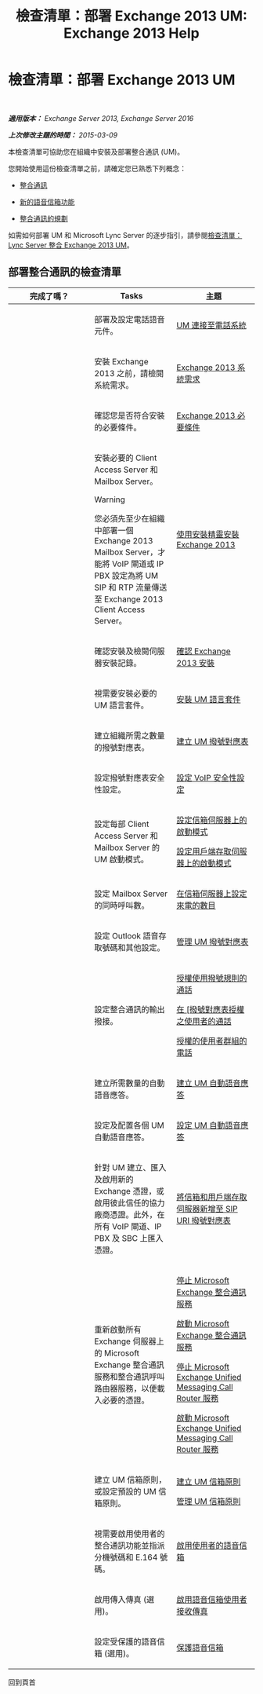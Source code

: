 ﻿---
title: '檢查清單：部署 Exchange 2013 UM: Exchange 2013 Help'
TOCTitle: 檢查清單：部署 Exchange 2013 UM
ms:assetid: 41b666a2-0d0d-471f-90a3-07c3c562af85
ms:mtpsurl: https://technet.microsoft.com/zh-tw/library/JJ673520(v=EXCHG.150)
ms:contentKeyID: 52062536
ms.date: 05/21/2018
mtps_version: v=EXCHG.150
ms.translationtype: MT
---

# 檢查清單：部署 Exchange 2013 UM

 

_**適用版本：** Exchange Server 2013, Exchange Server 2016_

_**上次修改主題的時間：** 2015-03-09_

本檢查清單可協助您在組織中安裝及部署整合通訊 (UM)。

您開始使用這份檢查清單之前，請確定您已熟悉下列概念：

  - [整合通訊](unified-messaging-exchange-2013-help.md)

  - [新的語音信箱功能](new-voice-mail-features-exchange-2013-help.md)

  - [整合通訊的規劃](planning-for-unified-messaging-exchange-2013-help.md)

如需如何部署 UM 和 Microsoft Lync Server 的逐步指引，請參閱[檢查清單： Lync Server 整合 Exchange 2013 UM](checklist-integrate-exchange-2013-um-with-lync-server-exchange-2013-help.md)。

## 部署整合通訊的檢查清單


<table>
<colgroup>
<col style="width: 33%" />
<col style="width: 33%" />
<col style="width: 33%" />
</colgroup>
<thead>
<tr class="header">
<th>完成了嗎？</th>
<th>Tasks</th>
<th>主題</th>
</tr>
</thead>
<tbody>
<tr class="odd">
<td><p></p></td>
<td><p>部署及設定電話語音元件。</p></td>
<td><p><a href="connect-um-to-your-telephone-system-exchange-2013-help.md">UM 連接至電話系統</a></p></td>
</tr>
<tr class="even">
<td><p></p></td>
<td><p>安裝 Exchange 2013 之前，請檢閱系統需求。</p></td>
<td><p><a href="exchange-2013-system-requirements-exchange-2013-help.md">Exchange 2013 系統需求</a></p></td>
</tr>
<tr class="odd">
<td><p> </p></td>
<td><p>確認您是否符合安裝的必要條件。</p></td>
<td><p><a href="exchange-2013-prerequisites-exchange-2013-help.md">Exchange 2013 必要條件</a></p></td>
</tr>
<tr class="even">
<td><p><strong> </strong></p></td>
<td><p>安裝必要的 Client Access Server 和 Mailbox Server。</p>

> [!WARNING]  
> 您必須先至少在組織中部署一個 Exchange 2013 Mailbox Server，才能將 VoIP 閘道或 IP PBX 設定為將 UM SIP 和 RTP 流量傳送至 Exchange 2013 Client Access Server。



</td>
<td><p><a href="install-exchange-2013-using-the-setup-wizard-exchange-2013-help.md">使用安裝精靈安裝 Exchange 2013</a></p></td>
</tr>
<tr class="odd">
<td><p></p></td>
<td><p>確認安裝及檢閱伺服器安裝記錄。</p></td>
<td><p><a href="verify-an-exchange-2013-installation-exchange-2013-help.md">確認 Exchange 2013 安裝</a></p></td>
</tr>
<tr class="even">
<td><p> </p></td>
<td><p>視需要安裝必要的 UM 語言套件。</p></td>
<td><p><a href="install-a-um-language-pack-exchange-2013-help.md">安裝 UM 語言套件</a></p></td>
</tr>
<tr class="odd">
<td><p><strong> </strong></p></td>
<td><p>建立組織所需之數量的撥號對應表。</p></td>
<td><p><a href="https://docs.microsoft.com/zh-tw/exchange/voice-mail-unified-messaging/connect-voice-mail-system/create-um-dial-plan">建立 UM 撥號對應表</a></p></td>
</tr>
<tr class="even">
<td><p></p></td>
<td><p>設定撥號對應表安全性設定。</p></td>
<td><p><a href="configure-the-voip-security-setting-exchange-2013-help.md">設定 VoIP 安全性設定</a></p></td>
</tr>
<tr class="odd">
<td><p> </p></td>
<td><p>設定每部 Client Access Server 和 Mailbox Server 的 UM 啟動模式。</p></td>
<td><p><a href="configure-the-startup-mode-on-a-mailbox-server-exchange-2013-help.md">設定信箱伺服器上的啟動模式</a></p>
<p><a href="configure-the-startup-mode-on-a-client-access-server-exchange-2013-help.md">設定用戶端存取伺服器上的啟動模式</a></p></td>
</tr>
<tr class="even">
<td><p></p></td>
<td><p>設定 Mailbox Server 的同時呼叫數。</p></td>
<td><p><a href="configure-the-number-of-incoming-calls-on-a-mailbox-server-exchange-2013-help.md">在信箱伺服器上設定來電的數目</a></p></td>
</tr>
<tr class="odd">
<td><p></p></td>
<td><p>設定 Outlook 語音存取號碼和其他設定。</p></td>
<td><p><a href="manage-a-um-dial-plan-exchange-2013-help.md">管理 UM 撥號對應表</a></p></td>
</tr>
<tr class="even">
<td><p></p></td>
<td><p>設定整合通訊的輸出撥接。</p></td>
<td><p><a href="https://docs.microsoft.com/zh-tw/exchange/voice-mail-unified-messaging/set-up-client-voice-mail-features/authorize-calls-using-dialing-rules">授權使用撥號規則的通話</a></p>
<p><a href="https://docs.microsoft.com/zh-tw/exchange/voice-mail-unified-messaging/set-up-client-voice-mail-features/authorize-calls-for-users-in-a-dial-plan">在 [撥號對應表授權之使用者的通話</a></p>
<p><a href="https://docs.microsoft.com/zh-tw/exchange/voice-mail-unified-messaging/set-up-client-voice-mail-features/authorize-calls-for-a-group-of-users">授權的使用者群組的電話</a></p></td>
</tr>
<tr class="odd">
<td><p></p></td>
<td><p>建立所需數量的自動語音應答。</p></td>
<td><p><a href="create-a-um-auto-attendant-exchange-2013-help.md">建立 UM 自動語音應答</a></p></td>
</tr>
<tr class="even">
<td><p></p></td>
<td><p>設定及配置各個 UM 自動語音應答。</p></td>
<td><p><a href="https://docs.microsoft.com/zh-tw/exchange/voice-mail-unified-messaging/automatically-answer-and-route-calls/set-up-um-auto-attendant">設定 UM 自動語音應答</a></p></td>
</tr>
<tr class="odd">
<td><p><strong> </strong></p></td>
<td><p>針對 UM 建立、匯入及啟用新的 Exchange 憑證，或啟用彼此信任的協力廠商憑證。此外，在所有 VoIP 閘道、IP PBX 及 SBC 上匯入憑證。</p></td>
<td><p><a href="add-mailbox-and-client-access-servers-to-a-sip-uri-dial-plan-exchange-2013-help.md">將信箱和用戶端存取伺服器新增至 SIP URI 撥號對應表</a></p></td>
</tr>
<tr class="even">
<td><p> </p></td>
<td><p>重新啟動所有 Exchange 伺服器上的 Microsoft Exchange 整合通訊服務和整合通訊呼叫路由器服務，以便載入必要的憑證。</p></td>
<td><p><a href="stop-the-microsoft-exchange-unified-messaging-service-exchange-2013-help.md">停止 Microsoft Exchange 整合通訊服務</a></p>
<p><a href="start-the-microsoft-exchange-unified-messaging-service-exchange-2013-help.md">啟動 Microsoft Exchange 整合通訊服務</a></p>
<p><a href="stop-the-microsoft-exchange-unified-messaging-call-router-service-exchange-2013-help.md">停止 Microsoft Exchange Unified Messaging Call Router 服務</a></p>
<p><a href="start-the-microsoft-exchange-unified-messaging-call-router-service-exchange-2013-help.md">啟動 Microsoft Exchange Unified Messaging Call Router 服務</a></p></td>
</tr>
<tr class="odd">
<td><p><strong> </strong></p></td>
<td><p>建立 UM 信箱原則，或設定預設的 UM 信箱原則。</p></td>
<td><p><a href="https://docs.microsoft.com/zh-tw/exchange/voice-mail-unified-messaging/set-up-voice-mail/create-um-mailbox-policy">建立 UM 信箱原則</a></p>
<p><a href="https://docs.microsoft.com/zh-tw/exchange/voice-mail-unified-messaging/set-up-voice-mail/manage-um-mailbox-policy">管理 UM 信箱原則</a></p></td>
</tr>
<tr class="even">
<td><p> </p></td>
<td><p>視需要啟用使用者的整合通訊功能並指派分機號碼和 E.164 號碼。</p></td>
<td><p><a href="https://docs.microsoft.com/zh-tw/exchange/voice-mail-unified-messaging/set-up-voice-mail/enable-a-user-for-voice-mail">啟用使用者的語音信箱</a></p></td>
</tr>
<tr class="odd">
<td><p></p></td>
<td><p>啟用傳入傳真 (選用)。</p></td>
<td><p><a href="enable-voice-mail-users-to-receive-faxes-exchange-2013-help.md">啟用語音信箱使用者接收傳真</a></p></td>
</tr>
<tr class="even">
<td><p></p></td>
<td><p>設定受保護的語音信箱 (選用)。</p></td>
<td><p><a href="protect-voice-mail-exchange-2013-help.md">保護語音信箱</a></p></td>
</tr>
</tbody>
</table>


回到頁首

